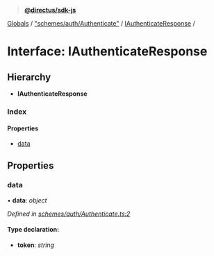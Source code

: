> **[@directus/sdk-js](../README.md)**

[Globals](../README.md) / ["schemes/auth/Authenticate"](../modules/_schemes_auth_authenticate_.md) / [IAuthenticateResponse](_schemes_auth_authenticate_.iauthenticateresponse.md) /

# Interface: IAuthenticateResponse

## Hierarchy

* **IAuthenticateResponse**

### Index

#### Properties

* [data](_schemes_auth_authenticate_.iauthenticateresponse.md#data)

## Properties

###  data

• **data**: *object*

*Defined in [schemes/auth/Authenticate.ts:2](https://github.com/janbiasi/sdk-js/blob/b445ae7/src/schemes/auth/Authenticate.ts#L2)*

#### Type declaration:

* **token**: *string*